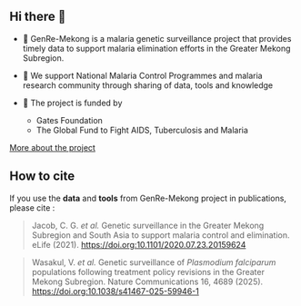 ## Hi there 👋
- 🧬 GenRe-Mekong is a malaria genetic surveillance project that provides timely data to support malaria elimination efforts in the Greater Mekong Subregion.
  
- 🤝 We support National Malaria Control Programmes and malaria research community through sharing of data, tools and knowledge
  
- 💛 The project is funded by
  - Gates Foundation
  - The Global Fund to Fight AIDS, Tuberculosis and Malaria

[More about the project](https://genremekong.org/genre-mekong-project)


## How to cite
If you use the __data__ and __tools__ from GenRe-Mekong project in publications, please cite :

>Jacob, C. G. *et al.* Genetic surveillance in the Greater Mekong Subregion and South Asia to support malaria control and elimination. eLife (2021). https://doi.org:10.1101/2020.07.23.20159624

>Wasakul, V. *et al.* Genetic surveillance of *Plasmodium falciparum* populations following treatment policy revisions in the Greater Mekong Subregion. Nature Communications 16, 4689 (2025). https://doi.org:10.1038/s41467-025-59946-1	

